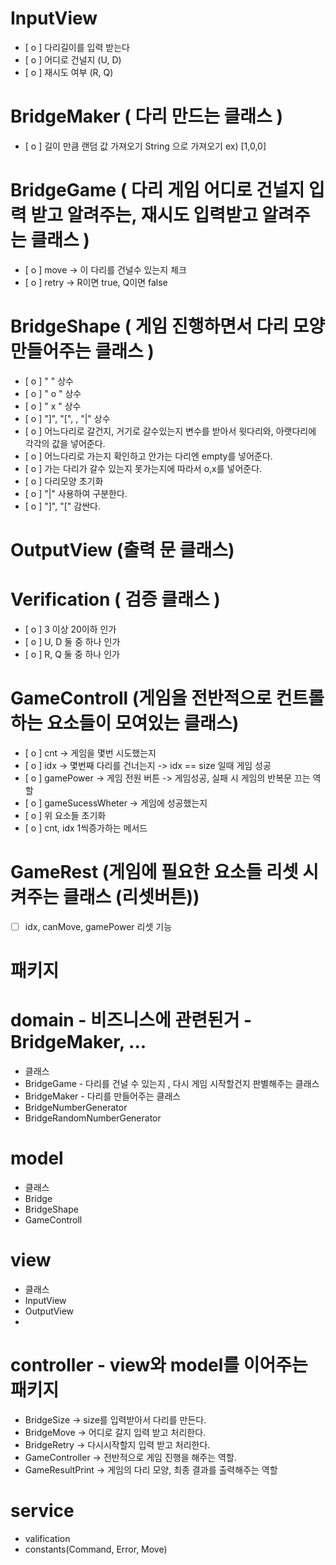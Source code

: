 # InputView                                                                        
 - [ o ] 다리길이를 입력 받는다
 - [ o ] 어디로 건널지 (U, D)
 - [ o ] 재시도 여부 (R, Q)

# BridgeMaker ( 다리 만드는 클래스 )                                                   
 
 - [ o ] 길이 만큼 랜덤 값 가져오기 String 으로 가져오기 ex) [1,0,0]

# BridgeGame ( 다리 게임 어디로 건널지 입력 받고 알려주는, 재시도 입력받고 알려주는 클래스 )    
 - [ o ] move -> 이 다리를 건널수 있는지 체크
 - [ o ] retry -> R이면 true, Q이면 false
 
# BridgeShape ( 게임 진행하면서 다리 모양 만들어주는 클래스 )                          
 - [ o ] "   " 상수
 - [ o ] " o " 상수
 - [ o ] " x " 상수
 - [ o ] "]", "[", , "|" 상수
 - [ o ] 어느다리로 갈건지, 거기로 갈수있는지 변수를 받아서 윗다리와, 아랫다리에 각각의 값을 넣어준다.
 - [ o ] 어느다리로 가는지 확인하고 안가는 다리엔 empty를 넣어준다.
 - [ o ] 가는 다리가 갈수 있는지 못가는지에 따라서 o,x를 넣어준다.
 - [ o ] 다리모양 초기화
 - [ o ] "|" 사용하여 구분한다.
 - [ o ] "]", "[" 감싼다.

# OutputView (출력 문 클래스)                                                           

# Verification ( 검증 클래스 )
- [ o ] 3 이상 20이하 인가
- [ o ] U, D 둘 중 하나 인가
- [ o ] R, Q 둘 중 하나 인가

# GameControll (게임을 전반적으로 컨트롤 하는 요소들이 모여있는 클래스)
- [ o ] cnt -> 게임을 몇번 시도했는지
- [ o ] idx -> 몇번째 다리를 건너는지 -> idx ==  size 일때 게임 성공
- [ o ] gamePower -> 게임 전원 버튼 -> 게임성공, 실패 시 게임의 반복문 끄는 역할
- [ o ] gameSucessWheter -> 게임에 성공했는지
- [ o ] 위 요소들 초기화
- [ o ] cnt, idx 1씩증가하는 메서드

# GameRest (게임에 필요한 요소들 리셋 시켜주는 클래스 (리셋버튼))
- [  ] idx, canMove, gamePower 리셋 기능



# 패키지
# domain - 비즈니스에 관련된거 - BridgeMaker, ...
- 클래스
- BridgeGame - 다리를 건널 수 있는지 , 다시 게임 시작할건지 판별해주는 클래스
- BridgeMaker - 다리를 만들어주는 클래스
- BridgeNumberGenerator
- BridgeRandomNumberGenerator

# model 
- 클래스
- Bridge
- BridgeShape
- GameControll

# view
- 클래스
- InputView
- OutputView
- 
# controller - view와 model를 이어주는 패키지
- BridgeSize -> size를 입력받아서 다리를 만든다.
- BridgeMove -> 어디로 갈지 입력 받고 처리한다.
- BridgeRetry -> 다시시작할지 입력 받고 처리한다.
- GameController -> 전반적으로 게임 진행을 해주는 역할.
- GameResultPrint -> 게임의 다리 모양, 최종 결과를 출력해주는 역할

# service
- valification
- constants(Command, Error, Move)